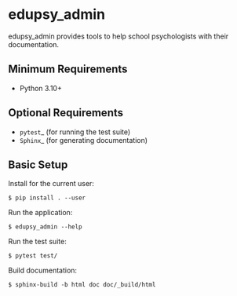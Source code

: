 # edupsy_admin

edupsy_admin provides tools to help school psychologists with their
documentation.

## Minimum Requirements

- Python 3.10+

## Optional Requirements

- `pytest`\_ (for running the test suite)
- `Sphinx`\_ (for generating documentation)

## Basic Setup

Install for the current user:

    $ pip install . --user

Run the application:

    $ edupsy_admin --help

Run the test suite:

    $ pytest test/

Build documentation:

    $ sphinx-build -b html doc doc/_build/html
